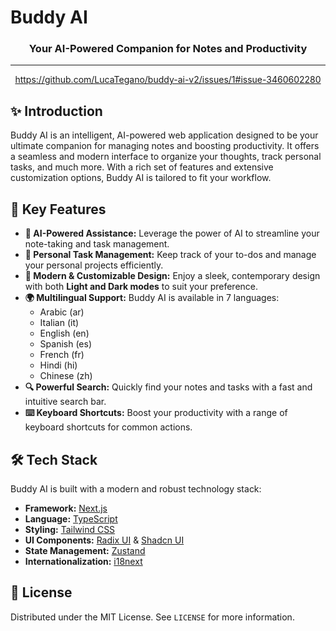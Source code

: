 # Buddy AI

<h3 align="center">Your AI-Powered Companion for Notes and Productivity</h3>

---

<div align="center">

https://github.com/LucaTegano/buddy-ai-v2/issues/1#issue-3460602280

</div>

## ✨ Introduction

Buddy AI is an intelligent, AI-powered web application designed to be your ultimate companion for managing notes and boosting productivity. It offers a seamless and modern interface to organize your thoughts, track personal tasks, and much more. With a rich set of features and extensive customization options, Buddy AI is tailored to fit your workflow.

## 🚀 Key Features

- **🤖 AI-Powered Assistance:** Leverage the power of AI to streamline your note-taking and task management.
- **📝 Personal Task Management:** Keep track of your to-dos and manage your personal projects efficiently.
- **🎨 Modern & Customizable Design:** Enjoy a sleek, contemporary design with both **Light and Dark modes** to suit your preference.
- **🌍 Multilingual Support:** Buddy AI is available in 7 languages:
  - Arabic (ar)
  - Italian (it)
  - English (en)
  - Spanish (es)
  - French (fr)
  - Hindi (hi)
  - Chinese (zh)
- **🔍 Powerful Search:** Quickly find your notes and tasks with a fast and intuitive search bar.
- **⌨️ Keyboard Shortcuts:** Boost your productivity with a range of keyboard shortcuts for common actions.

## 🛠️ Tech Stack

Buddy AI is built with a modern and robust technology stack:

- **Framework:** [Next.js](https://nextjs.org/)
- **Language:** [TypeScript](https://www.typescriptlang.org/)
- **Styling:** [Tailwind CSS](https://tailwindcss.com/)
- **UI Components:** [Radix UI](https://www.radix-ui.com/) & [Shadcn UI](https://ui.shadcn.com/)
- **State Management:** [Zustand](https://zustand-demo.pmnd.rs/)
- **Internationalization:** [i18next](https://www.i18next.com/)

## 📄 License

Distributed under the MIT License. See `LICENSE` for more information.
